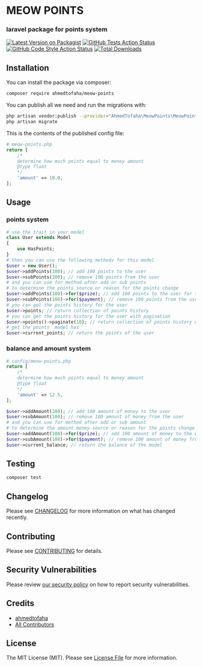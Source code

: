 # MEOW POINTS
### laravel package for points system
[![Latest Version on Packagist](https://img.shields.io/packagist/v/ahmedtofaha/meow-points.svg?style=flat-square)](https://packagist.org/packages/ahmedtofaha/meow-points)
[![GitHub Tests Action Status](https://img.shields.io/github/workflow/status/ahmedtofaha/meow-points/run-tests?label=tests)](https://github.com/ahmedtofaha/meow-points/actions?query=workflow%3Arun-tests+branch%3Amain)
[![GitHub Code Style Action Status](https://img.shields.io/github/workflow/status/ahmedtofaha/meow-points/Fix%20PHP%20code%20style%20issues?label=code%20style)](https://github.com/ahmedtofaha/meow-points/actions?query=workflow%3A"Fix+PHP+code+style+issues"+branch%3Amain)
[![Total Downloads](https://img.shields.io/packagist/dt/ahmedtofaha/meow-points.svg?style=flat-square)](https://packagist.org/packages/ahmedtofaha/meow-points)
## Installation

You can install the package via composer:

```bash
composer require ahmedtofaha/meow-points
```

You can publish all we need and run the migrations with:

```bash
php artisan vendor:publish --provider="AhmedTofaha\MeowPoints\MeowPointsServiceProvider"
php artisan migrate
```

This is the contents of the published config file:

```php
# meow-points.php
return [
    /*
    determine how much points equal to money amount
    @type float
    */
    'amount' => 10.0,
];
```


## Usage
### points system
```php
# use the trait in your model
class User extends Model
{
    use HasPoints;
}
# then you can use the following methods for this model
$user = new User();
$user->addPoints(100); // add 100 points to the user
$user->subPoints(100); // remove 100 points from the user
# and you can use for method after add or sub points
# to determine the points source or reason for the points change
$user->addPoints(100)->for($prize); // add 100 points to the user for the prize
$user->subPoints(100)->for($payment); // remove 100 points from the user for the payment
# you can get the points history for the user
$user->points; // return collection of points history
# you can get the points history for the user with pagination
$user->points()->paginate(10); // return collection of points history with pagination
# get the points  model has
$user->current_points; // return the points of the user
```
### balance and amount system
```php
# config/meow-points.php
return [
    /*
    determine how much points equal to money amount
    @type float
    */
    'amount' => 12.5,
];
````

```php
$user->addAmount(100); // add 100 amount of money to the user
$user->subAmount(100); // remove 100 amount of money from the user
# and you can use for method after add or sub amount
# to determine the amount money source or reason for the points change
$user->addAmount(100)->for($prize); // add 100 amount of money to the user for the prize
$user->subAmount(100)->for($payment); // remove 100 amount of money from the user for the payment
$user->current_balance; // return the balance of the model
```


## Testing

```bash
composer test
```

## Changelog

Please see [CHANGELOG](CHANGELOG.md) for more information on what has changed recently.

## Contributing

Please see [CONTRIBUTING](CONTRIBUTING.md) for details.

## Security Vulnerabilities

Please review [our security policy](../../security/policy) on how to report security vulnerabilities.

## Credits

- [ahmedtofaha](https://github.com/ahmedtofaha10)
- [All Contributors](../../contributors)

## License

The MIT License (MIT). Please see [License File](LICENSE.md) for more information.
